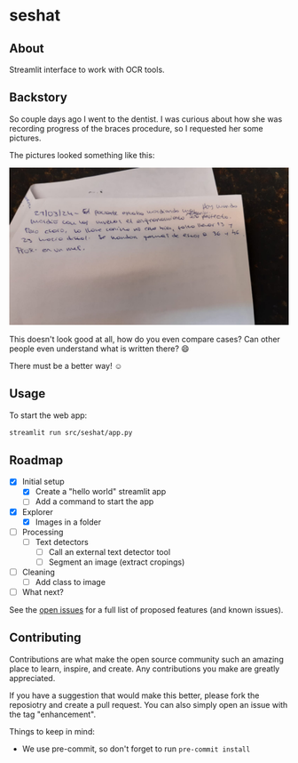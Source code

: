 # seshat

## About

Streamlit interface to work with OCR tools.

## Backstory

So couple days ago I went to the dentist. I was curious about how she was
recording progress of the braces procedure, so I requested her some pictures.

The pictures looked something like this:

![Medical History](static/medical_history.jpeg)

This doesn't look good at all, how do you even compare cases?
Can other people even understand what is written there? :smile:

There must be a better way! :relaxed:

## Usage

To start the web app:

```sh
streamlit run src/seshat/app.py
```

## Roadmap

- [x] Initial setup
    - [x] Create a "hello world" streamlit app
    - [ ] Add a command to start the app
- [x] Explorer
    - [x] Images in a folder
- [ ] Processing
    - [ ] Text detectors
        - [ ] Call an external text detector tool
        - [ ] Segment an image (extract cropings)
- [ ] Cleaning
    - [ ] Add class to image
- [ ] What next?

See the [open issues][open-issues] for a full list of
proposed features (and known issues).

## Contributing

Contributions are what make the open source community such an amazing place
to learn, inspire, and create.
Any contributions you make are greatly appreciated.

If you have a suggestion that would make this better, please fork
the reposiotry and create a pull request. You can also simply open
an issue with the tag "enhancement".

Things to keep in mind:

- We use pre-commit, so don't forget to run `pre-commit install`

[open-issues]: https://github.com/othneildrew/Best-README-Template/issues
